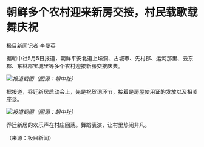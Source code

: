 # 朝鲜多个农村迎来新房交接，村民载歌载舞庆祝

极目新闻记者 李曼英

据朝中社5月5日报道，朝鲜平安北道上坛洞、古城市、先村郡、运河那里、云东郡、东林郡宝城里等多个农村迎接新房交接庆典。

![](https://inews.gtimg.com/om_bt/OnXldlieq7Jd9vKlX4QSJflitnJTngch88SzxBkgQ3ppwAA/1000)_报道截图（图源：朝中社）_

据报道，乔迁新居启动会上，先是祝贺词环节，接着是房屋使用证的发放以及相关座谈。

![](https://inews.gtimg.com/om_bt/O5sY6QuRD_HLGWqS85uFUI1hOvEc1GY0ERToRRGQPy7EMAA/1000)_报道截图（图源：朝中社）_

乔迁新居的欢乐声在村庄回荡。舞蹈表演，让村里热闹非凡。

（来源：极目新闻）

